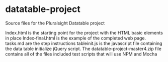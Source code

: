 # datatable-project
Source files for the Pluralsight Datatable project

Index.html is the starting point for the project with the HTML basic elements in place
Index-final.html is the example of the completed web page.
tasks.md are the step instructions
tableinit.js is the javascript file containing the data table initialize jQuery script.
The datatable-project-master4.zip file contains all of the files included test scripts that will use NPM and Mocha
